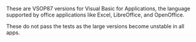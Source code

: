 These are VSOP87 versions for Visual Basic for Applications, the language supported by
office applications like Excel, LibreOffice, and OpenOffice.

These do not pass the tests as the large versions become unstable in all apps.